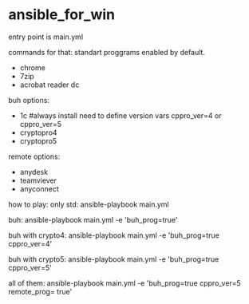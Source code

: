 # ansible_for_win
entry point is main.yml

commands for that:
standart proggrams enabled by default.
- chrome
- 7zip
- acrobat reader dc

buh options:
- 1c #always install
need to define version vars cppro_ver=4 or cppro_ver=5
- cryptopro4
- cryptopro5

remote options:
- anydesk
- teamviever
- anyconnect

how to play:
only std:
ansible-playbook main.yml

buh:
ansible-playbook main.yml -e 'buh_prog=true'

buh with crypto4:
ansible-playbook main.yml -e 'buh_prog=true cppro_ver=4'

buh with crypto5:
ansible-playbook main.yml -e 'buh_prog=true cppro_ver=5'

all of them:
ansible-playbook main.yml -e 'buh_prog=true cppro_ver=5 remote_prog= true'
